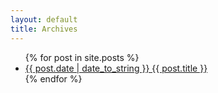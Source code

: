 ```yaml
---
layout: default
title: Archives
---
```


<ul>
  {% for post in site.posts %}
    <li>
      <a href="/Ivan-Hanigan-CV{{ post.url }}">{{ post.date | date_to_string }} {{ post.title }}</a>
    </li>
  {% endfor %}
</ul>